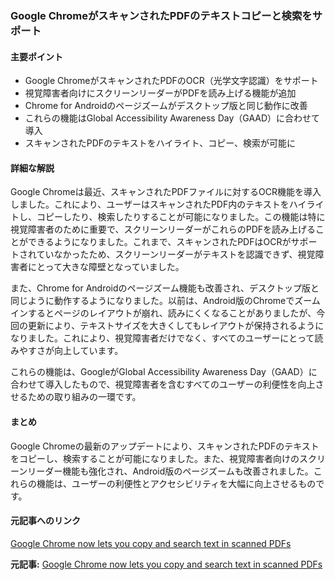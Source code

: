 ### Google ChromeがスキャンされたPDFのテキストコピーと検索をサポート

#### 主要ポイント
- Google ChromeがスキャンされたPDFのOCR（光学文字認識）をサポート
- 視覚障害者向けにスクリーンリーダーがPDFを読み上げる機能が追加
- Chrome for Androidのページズームがデスクトップ版と同じ動作に改善
- これらの機能はGlobal Accessibility Awareness Day（GAAD）に合わせて導入
- スキャンされたPDFのテキストをハイライト、コピー、検索が可能に

#### 詳細な解説

Google Chromeは最近、スキャンされたPDFファイルに対するOCR機能を導入しました。これにより、ユーザーはスキャンされたPDF内のテキストをハイライトし、コピーしたり、検索したりすることが可能になりました。この機能は特に視覚障害者のために重要で、スクリーンリーダーがこれらのPDFを読み上げることができるようになりました。これまで、スキャンされたPDFはOCRがサポートされていなかったため、スクリーンリーダーがテキストを認識できず、視覚障害者にとって大きな障壁となっていました。

また、Chrome for Androidのページズーム機能も改善され、デスクトップ版と同じように動作するようになりました。以前は、Android版のChromeでズームインするとページのレイアウトが崩れ、読みにくくなることがありましたが、今回の更新により、テキストサイズを大きくしてもレイアウトが保持されるようになりました。これにより、視覚障害者だけでなく、すべてのユーザーにとって読みやすさが向上しています。

これらの機能は、GoogleがGlobal Accessibility Awareness Day（GAAD）に合わせて導入したもので、視覚障害者を含むすべてのユーザーの利便性を向上させるための取り組みの一環です。

#### まとめ
Google Chromeの最新のアップデートにより、スキャンされたPDFのテキストをコピーし、検索することが可能になりました。また、視覚障害者向けのスクリーンリーダー機能も強化され、Android版のページズームも改善されました。これらの機能は、ユーザーの利便性とアクセシビリティを大幅に向上させるものです。

#### 元記事へのリンク
[Google Chrome now lets you copy and search text in scanned PDFs](記事のURL)

**元記事:** [Google Chrome now lets you copy and search text in scanned PDFs](https://www.androidpolice.com/google-chrome-now-lets-you-copy-search-text-in-scanned-pdfs/)